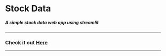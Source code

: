# Stock Data
##### A simple stock data web app using streamlit
***
### Check it out [Here](https://share.streamlit.io/advaithca/stock-data/main/stock_data.py)
***

